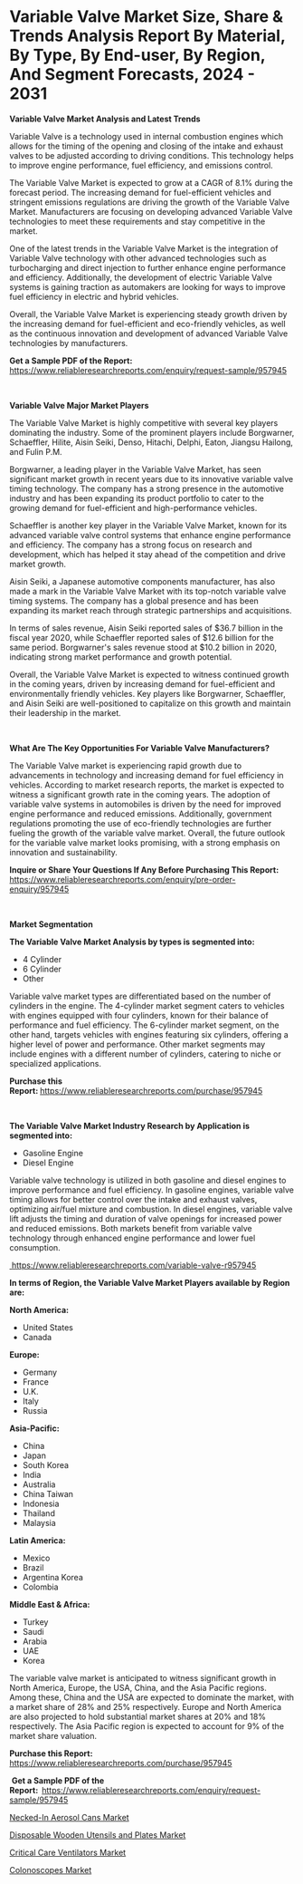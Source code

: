 <p><h1>Variable Valve Market Size, Share & Trends Analysis Report By Material, By Type, By End-user, By Region, And Segment Forecasts, 2024 - 2031</h1></p><p><strong>Variable Valve Market Analysis and Latest Trends</strong></p>
<p><p>Variable Valve is a technology used in internal combustion engines which allows for the timing of the opening and closing of the intake and exhaust valves to be adjusted according to driving conditions. This technology helps to improve engine performance, fuel efficiency, and emissions control.</p><p>The Variable Valve Market is expected to grow at a CAGR of 8.1% during the forecast period. The increasing demand for fuel-efficient vehicles and stringent emissions regulations are driving the growth of the Variable Valve Market. Manufacturers are focusing on developing advanced Variable Valve technologies to meet these requirements and stay competitive in the market.</p><p>One of the latest trends in the Variable Valve Market is the integration of Variable Valve technology with other advanced technologies such as turbocharging and direct injection to further enhance engine performance and efficiency. Additionally, the development of electric Variable Valve systems is gaining traction as automakers are looking for ways to improve fuel efficiency in electric and hybrid vehicles.</p><p>Overall, the Variable Valve Market is experiencing steady growth driven by the increasing demand for fuel-efficient and eco-friendly vehicles, as well as the continuous innovation and development of advanced Variable Valve technologies by manufacturers.</p></p>
<p><strong>Get a Sample PDF of the Report:&nbsp;</strong> <a href="https://www.reliableresearchreports.com/enquiry/request-sample/957945">https://www.reliableresearchreports.com/enquiry/request-sample/957945</a></p>
<p>&nbsp;</p>
<p><strong>Variable Valve Major Market Players</strong></p>
<p><p>The Variable Valve Market is highly competitive with several key players dominating the industry. Some of the prominent players include Borgwarner, Schaeffler, Hilite, Aisin Seiki, Denso, Hitachi, Delphi, Eaton, Jiangsu Hailong, and Fulin P.M.</p><p>Borgwarner, a leading player in the Variable Valve Market, has seen significant market growth in recent years due to its innovative variable valve timing technology. The company has a strong presence in the automotive industry and has been expanding its product portfolio to cater to the growing demand for fuel-efficient and high-performance vehicles.</p><p>Schaeffler is another key player in the Variable Valve Market, known for its advanced variable valve control systems that enhance engine performance and efficiency. The company has a strong focus on research and development, which has helped it stay ahead of the competition and drive market growth.</p><p>Aisin Seiki, a Japanese automotive components manufacturer, has also made a mark in the Variable Valve Market with its top-notch variable valve timing systems. The company has a global presence and has been expanding its market reach through strategic partnerships and acquisitions.</p><p>In terms of sales revenue, Aisin Seiki reported sales of $36.7 billion in the fiscal year 2020, while Schaeffler reported sales of $12.6 billion for the same period. Borgwarner's sales revenue stood at $10.2 billion in 2020, indicating strong market performance and growth potential.</p><p>Overall, the Variable Valve Market is expected to witness continued growth in the coming years, driven by increasing demand for fuel-efficient and environmentally friendly vehicles. Key players like Borgwarner, Schaeffler, and Aisin Seiki are well-positioned to capitalize on this growth and maintain their leadership in the market.</p></p>
<p>&nbsp;</p>
<p><strong>What Are The Key Opportunities For Variable Valve Manufacturers?</strong></p>
<p><p>The Variable Valve market is experiencing rapid growth due to advancements in technology and increasing demand for fuel efficiency in vehicles. According to market research reports, the market is expected to witness a significant growth rate in the coming years. The adoption of variable valve systems in automobiles is driven by the need for improved engine performance and reduced emissions. Additionally, government regulations promoting the use of eco-friendly technologies are further fueling the growth of the variable valve market. Overall, the future outlook for the variable valve market looks promising, with a strong emphasis on innovation and sustainability.</p></p>
<p><strong>Inquire or Share Your Questions If Any Before Purchasing This Report:</strong> <a href="https://www.reliableresearchreports.com/enquiry/pre-order-enquiry/957945">https://www.reliableresearchreports.com/enquiry/pre-order-enquiry/957945</a></p>
<p>&nbsp;</p>
<p><strong>Market Segmentation</strong></p>
<p><strong>The Variable Valve Market Analysis by types is segmented into:</strong></p>
<p><ul><li>4 Cylinder</li><li>6 Cylinder</li><li>Other</li></ul></p>
<p><p>Variable valve market types are differentiated based on the number of cylinders in the engine. The 4-cylinder market segment caters to vehicles with engines equipped with four cylinders, known for their balance of performance and fuel efficiency. The 6-cylinder market segment, on the other hand, targets vehicles with engines featuring six cylinders, offering a higher level of power and performance. Other market segments may include engines with a different number of cylinders, catering to niche or specialized applications.</p></p>
<p><strong>Purchase this Report:&nbsp;</strong><a href="https://www.reliableresearchreports.com/purchase/957945">https://www.reliableresearchreports.com/purchase/957945</a></p>
<p>&nbsp;</p>
<p><strong>The Variable Valve Market Industry Research by Application is segmented into:</strong></p>
<p><ul><li>Gasoline Engine</li><li>Diesel Engine</li></ul></p>
<p><p>Variable valve technology is utilized in both gasoline and diesel engines to improve performance and fuel efficiency. In gasoline engines, variable valve timing allows for better control over the intake and exhaust valves, optimizing air/fuel mixture and combustion. In diesel engines, variable valve lift adjusts the timing and duration of valve openings for increased power and reduced emissions. Both markets benefit from variable valve technology through enhanced engine performance and lower fuel consumption.</p></p>
<p><a href="https://www.reliableresearchreports.com/variable-valve-r957945">&nbsp;https://www.reliableresearchreports.com/variable-valve-r957945</a></p>
<p><strong>In terms of Region, the Variable Valve Market Players available by Region are:</strong></p>
<p>
    <p> <strong> North America: </strong>
        <ul>
            <li>United States</li>
            <li>Canada</li>
        </ul>
        </p> 
    <p> <strong> Europe: </strong>
        <ul>
            <li>Germany</li>
            <li>France</li>
            <li>U.K.</li>
            <li>Italy</li>
            <li>Russia</li>
        </ul>
        </p> 
    <p> <strong> Asia-Pacific: </strong>
        <ul>
            <li>China</li>
            <li>Japan</li>
            <li>South Korea</li>
            <li>India</li>
            <li>Australia</li>
            <li>China Taiwan</li>
            <li>Indonesia</li>
            <li>Thailand</li>
            <li>Malaysia</li>
        </ul>
        </p> 
    <p> <strong> Latin America: </strong>
        <ul>
            <li>Mexico</li>
            <li>Brazil</li>
            <li>Argentina Korea</li>
            <li>Colombia</li>
        </ul>
        </p> 
    <p> <strong> Middle East & Africa: </strong>
        <ul>
            <li>Turkey</li>
            <li>Saudi</li>
            <li>Arabia</li>
            <li>UAE</li>
            <li>Korea</li>
        </ul>
    </p>
    </p>
<p><p>The variable valve market is anticipated to witness significant growth in North America, Europe, the USA, China, and the Asia Pacific regions. Among these, China and the USA are expected to dominate the market, with a market share of 28% and 25% respectively. Europe and North America are also projected to hold substantial market shares at 20% and 18% respectively. The Asia Pacific region is expected to account for 9% of the market share valuation.</p></p>
<p><strong>Purchase this Report: </strong><a href="https://www.reliableresearchreports.com/purchase/957945">https://www.reliableresearchreports.com/purchase/957945</a></p>
<p>&nbsp;<strong>Get a Sample PDF of the Report:&nbsp;&nbsp;</strong><a href="https://www.reliableresearchreports.com/enquiry/request-sample/957945">https://www.reliableresearchreports.com/enquiry/request-sample/957945</a></p>
<p><strong></strong></p>
<p><p><a href="https://www.linkedin.com/pulse/necked-in-aerosol-cans-market-size-growth-trends-statistics-gwkic?trackingId=YMfo4mhMtKDxheOZCTsdQg%3D%3D">Necked-In Aerosol Cans Market</a></p><p><a href="https://www.linkedin.com/pulse/global-disposable-wooden-utensils-plates-market-size-expected-zv9dc?trackingId=oBoJd42Iijq%2F4KziLaS7Bg%3D%3D">Disposable Wooden Utensils and Plates Market</a></p><p><a href="https://github.com/nafisalvee228/Market-Research-Report-List-1/blob/main/critical-care-ventilators-market.md">Critical Care Ventilators Market</a></p><p><a href="https://github.com/zolotuy145/Market-Research-Report-List-1/blob/main/colonoscopes-market.md">Colonoscopes Market</a></p></p>
